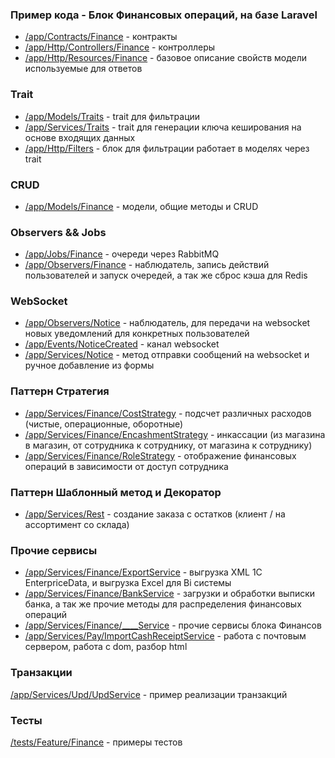 ### Пример кода - Блок Финансовых операций, на базе Laravel

* [/app/Contracts/Finance](/app/Contracts/Finance) - контракты
* [/app/Http/Controllers/Finance](/app/Http/Controllers/Finance) - контроллеры
* [/app/Http/Resources/Finance](/app/Http/Resources/Finance) - базовое описание свойств модели используемые для ответов

### Trait
* [/app/Models/Traits](/app/Models/Traits) - trait для фильтрации 
* [/app/Services/Traits](/app/Services/Traits) - trait для генерации ключа кеширования на основе входящих данных
* [/app/Http/Filters](/app/Http/Filters) - блок для фильтрации работает в моделях через trait

### CRUD
* [/app/Models/Finance](/app/Models/Finance) - модели, общие методы и CRUD

### Observers && Jobs
* [/app/Jobs/Finance](/app/Jobs/Finance) - очереди через RabbitMQ
* [/app/Observers/Finance](/app/Observers/Finance) - наблюдатель, запись действий пользователей и запуск очередей, а так же сброс кэша для Redis

### WebSocket
* [/app/Observers/Notice](/app/Observers/Notice) - наблюдатель, для передачи на websocket новых уведомлений для конкретных пользователей
* [/app/Events/NoticeCreated](/app/Events/NoticeCreated.php) - канал websocket
* [/app/Services/Notice](/app/Services/Notice) - метод отправки сообщений на websocket и ручное добавление из формы

### Паттерн Стратегия
* [/app/Services/Finance/CostStrategy](/app/Services/Finance/CostStrategy) - подсчет различных расходов (чистые, операционные, оборотные)
* [/app/Services/Finance/EncashmentStrategy](/app/Services/Finance/EncashmentStrategy) - инкассации (из магазина в магазин, от сотрудника к сотруднику, от магазина к сотруднику)
* [/app/Services/Finance/RoleStrategy](/app/Services/Finance/RoleStrategy) - отображение финансовых операций в зависимости от доступ сотрудника

### Паттерн Шаблонный метод и Декоратор
* [/app/Services/Rest](/app/Services/Rest) - создание заказа с остатков (клиент / на ассортимент со склада)

### Прочие сервисы
* [/app/Services/Finance/ExportService](/app/Services/Finance/ExportService.php) - выгрузка XML 1C EnterpriceData, и выгрузка Excel для Bi системы
* [/app/Services/Finance/BankService](/app/Services/Finance/BankService.php) - загрузки и обработки выписки банка, а так же прочие методы для распределения финансовых операций
* [/app/Services/Finance/____Service](/app/Services/Finance/) - прочие сервисы блока Финансов
* [/app/Services/Pay/ImportCashReceiptService](/app/Services/Pay/ImportCashReceiptService.php) - работа с почтовым сервером, работа с dom, разбор html 

### Транзакции
[/app/Services/Upd/UpdService](/app/Services/Upd/UpdService.php) - пример реализации транзакций

### Тесты
[/tests/Feature/Finance](/tests/Feature/Finance) - примеры тестов
